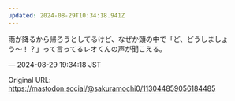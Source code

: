 ```yaml
---
updated: 2024-08-29T10:34:18.941Z
---
```


<p>雨が降るから帰ろうとしてるけど、なぜか頭の中で「ど、どうしましょう〜！？」って言ってるレオくんの声が聞こえる。</p>

&mdash; 2024-08-29 19:34:18 JST

Original URL: https://mastodon.social/@sakuramochi0/113044859056184485
